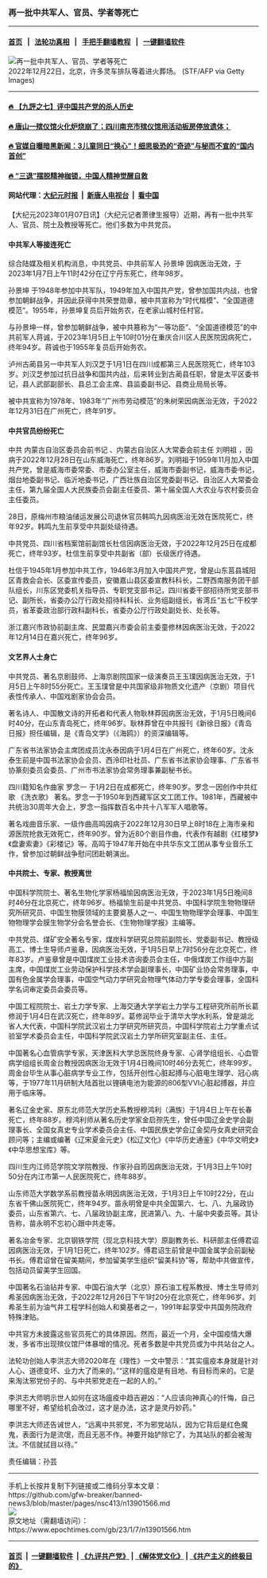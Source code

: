 ### 再一批中共军人、官员、学者等死亡
------------------------

#### [首页](https://github.com/gfw-breaker/banned-news3/blob/master/README.md) &nbsp;&nbsp;|&nbsp;&nbsp; [法轮功真相](https://github.com/begood0513/basic/blob/master/README.md)  &nbsp;&nbsp;|&nbsp;&nbsp; [手把手翻墙教程](https://github.com/gfw-breaker/guides/wiki)  &nbsp;&nbsp;|&nbsp;&nbsp; [一键翻墙软件](https://github.com/gfw-breaker/nogfw/blob/master/README.md)  



<div><img alt="再一批中共军人、官员、学者等死亡" class="attachment-djy_600_400 size-djy_600_400 wp-post-image" src="https://i.epochtimes.com/assets/uploads/2022/12/id13892263-GettyImages-1245779548-600x400-1.jpg"/>
<div class="caption">
 2022年12月22日，北京，许多灵车排队等着进火葬场。 (STF/AFP via Getty Images)
</div></div><hr/>

#### [ 🔥  【九評之七】评中国共产党的杀人历史](http://45.63.98.24:10000/videos/res1/news/../../res/jiuping/index.html?202301081100)

#### [ 🔥  唐山一殡仪馆火化炉烧崩了；四川南充市殡仪馆用活动板房停放遗体；](http://45.63.98.24:10000/videos/res1/news/../../res1/corona/index.html?202301081100)

#### [ 🔥  官媒自曝暗黑新闻：3儿童同日“换心”！细思极恐的“奇迹”与秘而不宣的“国内首创”](http://45.63.98.24:10000/videos/res1/news/../../res/Organs/index.html?202301081100)

#### [ 🔥  “三退”摆脱精神枷锁，中国人精神觉醒自救](http://45.63.98.24:10000/videos/res1/news/../../res1/tui/index.html?202301081100)

#### 网站代理：[大纪元时报](http://45.63.98.24:85/gb/?202301081100) &nbsp;|&nbsp; [新唐人电视台](http://45.63.98.24:8808/gb/?202301081100) &nbsp;|&nbsp; [看中国](http://45.63.98.24:8300/?202301081100)

<div><p>
 【大纪元2023年01月07日讯】（大纪元记者萧律生报导）近期，再有一批中共军人、官员、院士及教授等死亡。他们多数为中共党员。
</p>
<h4>
 中共军人等接连死亡
</h4>
<p>
 综合陆媒及相关机构消息，中共党员、中共前军人
 <ok href="https://www.epochtimes.com/gb/tag/%E5%AD%99%E6%99%AF%E5%9D%A4.html">
  孙景坤
 </ok>
 因病医治无效，于2023年1月7日上午11时42分在辽宁丹东死亡，终年98岁。
</p>
<p>
 <ok href="https://www.epochtimes.com/gb/tag/%E5%AD%99%E6%99%AF%E5%9D%A4.html">
  孙景坤
 </ok>
 于1948年参加中共军队，1949年加入中国共产党，曾参加国共内战，也曾参加朝鲜战争，并因此获得中共荣誉勋章，被中共宣称为“时代楷模”、“全国道德模范”。1955年，孙景坤复员后开始务农，在老家山城村任村官。
</p>
<p>
 与孙景坤一样，曾参加朝鲜战争，被中共篡称为“一等功臣”、“全国道德模范”的中共前军人蒋诚，于2023年1月5日上午10时01分在重庆合川区人民医院因病死亡，终年94岁。蒋诚也于1955年复员后开始务农。
</p>
<p>
 泸州古蔺县另一中共军人刘汉芝于1月1日在四川成都第三人民医院死亡，终年103岁。刘汉芝参加过抗日战争和国共内战，后来转业到古蔺县任职，曾是太平区委书记，县人武部副部长、县总工会主席、县监委副书记、县商业局局长等。
</p>
<p>
 被中共宣称为1978年、1983年“广州市劳动模范”的朱树荣因病医治无效，于2022年12月31日在广州死亡，终年91岁。
</p>
<h4>
 中共官员纷纷死亡
</h4>
<p>
 中共
 <ok href="https://www.epochtimes.com/gb/tag/%E5%86%85%E8%92%99%E5%8F%A4%E8%87%AA%E6%B2%BB%E5%8C%BA%E5%A7%94%E5%91%98%E4%BC%9A%E5%89%8D%E4%B9%A6%E8%AE%B0.html">
  内蒙古自治区委员会前书记
 </ok>
 、内蒙古自治区人大常委会前主任
 <ok href="https://www.epochtimes.com/gb/tag/%E5%88%98%E6%98%8E%E7%A5%96.html">
  刘明祖
 </ok>
 ，因病于2022年12月28日在山东威海死亡，终年86岁。刘明祖于1959年11月加入中国共产党，曾是威海市委常委、市委办公室主任，威海市委副书记，威海市委书记，烟台地委副书记、临沂地委书记，广西壮族自治区党委副书记、自治区人大常委会主任，第九届全国人大民族委员会副主任委员、第十届全国人大农业与农村委员会主任委员。
</p>
<p>
 28日，原梅州市粮油储运发展公司退休官员韩鸣九因病医治无效在医院死亡，终年92岁。韩鸣九生前享受中共副处级待遇。
</p>
<p>
 中共党员、四川省档案馆前副馆长杜信因病医治无效，于2022年12月25日在成都死亡，终年93岁。杜信生前享受中共副省（部）长级医疗待遇。
</p>
<p>
 杜信于1945年1月参加中共工作，1946年3月加入中国共产党，曾是山东莒县城阳区青救会会长、区委宣传委员，安徽嘉山县区委宣教科科长，二野西南服务团干部队组长，川东区党委机关指导员、专职党支部书记，四川省委干部招待所党支部书记、副所长，省委办公厅行政处招待科科长、业务组副组长，省湾丘“五七”干校学员，省革委政治部行政科副科长，省委办公厅行政处副处长、处长等。
</p>
<p>
 浙江嘉兴市政协前副主席、民盟嘉兴市委会前主委童修林因病医治无效，于2022年12月14日在嘉兴死亡，终年96岁。
</p>
<h4>
 文艺界人士身亡
</h4>
<p>
 中共党员、著名京剧鼓师、上海京剧院国家一级演奏员王玉璞因病医治无效，于1月5日上午8时55分死亡。王玉璞曾是中共国家级非物质文化遗产（京剧）项目代表性传承人、中国戏剧家协会会员。
</p>
<p>
 著名诗人、中国散文诗的开拓者和代表人物耿林莽因病医治无效，于1月5日晚间6时40分，在山东青岛死亡，终年96岁。耿林莽曾在中共报刊《新徐日报》《青岛日报》担任编辑，是《青岛文学》（《海鸥》）的资深编辑等。
</p>
<p>
 广东省书法家协会主席团成员沈永泰因病于1月4日在广州死亡，终年60岁。沈永泰生前是中国书法家协会会员、西泠印社社员、广东省书法家协会理事、广东省书协篆刻委员会委员、广州市书法家协会常务理事兼副秘书长。
</p>
<p>
 四川籍知名作曲家
 <ok href="https://www.epochtimes.com/gb/tag/%E7%BD%97%E5%BF%B5%E4%B8%80.html">
  罗念一
 </ok>
 于1月2日在成都死亡，终年90岁。罗念一因创作中共红歌
 <ok href="https://www.epochtimes.com/gb/tag/%E3%80%8A%E6%B4%97%E8%A1%A3%E6%AD%8C%E3%80%8B.html">
  《洗衣歌》
 </ok>
 著名。罗念一于1950年到西藏军区文工团工作。1981年，西藏被中共统治30周年大会上，罗念一指挥数百名中共十八军军人唱歌等。
</p>
<p>
 著名戏曲音乐家、一级作曲高鸣因病于2022年12月30日早上8时18在上海市亲和源医院抢救无效死亡，终年90岁。曾为近80个剧目作曲，代表作有越剧《红楼梦》《盘妻索妻》《彩楼记》等。高鸣于1947年开始在中共华东文工团从事专业音乐工作，曾参加过朝鲜战争慰问团赴朝演出。
</p>
<h4>
 中共院士、专家、教授离世
</h4>
<p>
 中国科学院院士、著名生物化学家杨福愉因病医治无效，于2023年1月5日晚间8时46分在北京死亡，终年96岁。杨福愉生前是中共党员、中国科学院生物物理研究所研究员、中国生物膜领域的主要奠基人之一、中国生物物理学会理事、中国生物物理学会膜生物学分会名誉会长、《生物物理学报》主编等。
</p>
<p>
 中共党员、煤矿安全著名专家，煤炭科学研究总院前副院长、党委副书记、教授级高工、博士生导师卢鉴章，因病医治无效，于1月5日早上7时56分在北京死亡，终年83岁。卢鉴章曾是中国煤炭工业技术咨询委员会主任，中俄煤炭工作组中方副主席，中国煤炭工业劳动保护科学技术学会副理事长，中国矿业协会常务理事，中国有色金属学会理事，中国空气动力学研究会物理气体动力学专委会理事，全国科学名词审定委员会委员等。
</p>
<p>
 中国工程院院士、岩土力学专家、上海交通大学学岩土力学与工程研究所前所长葛修润于1月4日在武汉死亡，终年89岁。葛修润毕业于清华大学水利系，曾是湖北省人大代表，中国科学院武汉岩土力学研究所研究员，中国科学院岩土力学重点试验室学术委员会主任，中国科学院武汉岩土力学所研究室副主任、主任。
</p>
<p>
 中国著名心血管病学专家，天津医科大学总医院终身专家、心肾学组组长、心血管病学组组长周金台教授因病医治无效于1月4日晚间10时46分去死亡，终年99岁。周金台毕生从事心脏病学专业工作，包括开创性心脏起搏与心脏电生理学、冠心病等，于1977年11月研制大陆首批以锂碘电池为能源的806型VVI心脏起搏器，并应用于临床等。
</p>
<p>
 著名辽金史家、原东北师范大学历史系教授穆鸿利（满族）于1月4日上午在长春死亡，终年88岁。穆鸿利师从著名历史学家金启孮先生，曾任中国辽金史学会副理事长、全国女真史专业学术委员会主任、中国民族史学会辽金契丹女真史研究会顾问等；主编或编著《辽宋夏金元史》《松辽文化》《中华历史通鉴》《中华文明史》《中华思想宝库》等。
</p>
<p>
 四川生内江师范学院文学院教授、作家孙自筠因病医治无效，于1月3日上午10时50分在内江市第一人民医院死亡，终年88岁。
</p>
<p>
 山东师范大学数学系前教授苗永明因病医治无效，于1月3日上午10时22分，在山东省千佛山医院死亡，终年94岁。苗永明曾是中共全国第六、七、八、九届政协委员，山东省第六、七、八届政协副主席，民进第八、九、十届中央委员等。其讣告称，苗永明不忘初心跟中共走等。
</p>
<p>
 著名冶金专家、北京钢铁学院（现北京科技大学）原副教务长、科研部主任傅君诏因病医治无效，于1月1日死亡，终年102岁。傅君诏生前曾是中国金属学会前副秘书长。傅君诏曾在留美期间，参加留美学生组织“留美科协”等，帮助中共做宣传，包括动员留美学生回国。
</p>
<p>
 中国著名石油钻井专家、中国石油大学（北京）原石油工程系教授、博士生导师刘希圣因病医治无效，于2022年12月26日下午1时20分在北京死亡，终年96岁。刘希圣生前为油气井工程学科创始人和奠基者之一，1991年起享受中共国务院政府特殊津贴。
</p>
<p>
 中共官方未披露这些官员死亡的具体原因。然而，最近一个月，全中国疫情大爆发，多省市出现殡仪馆尸体暴增的情况。死者多数是中共党员或为中共站台之人。
</p>
<p>
 法轮功创始人李洪志大师2020年在《理性》一文中警示：“其实瘟疫本身就是针对人心、道德变坏、业力大了而来的。”“这样的瘟疫是有目地、有目标而来的。它是来淘汰邪党份子的、与中共邪党走在一起的人的。”
</p>
<p>
 李洪志大师明示世人如何在这场瘟疫中趋吉避凶：“人应该向神真心的忏悔，自己哪里不好，希望给机会改过，这才是办法，这才是灵丹妙药。”
</p>
<p>
 李洪志大师还告诫世人，“远离中共邪党，不为邪党站队，因为它背后是红色魔鬼，表面行为是流氓，而且无恶不作。神要开始铲除它了，为其站队的都会被淘汰。不信就拭目以待。”
</p>
<p>
 责任编辑：孙芸
</p>
</div>
<hr/>
手机上长按并复制下列链接或二维码分享本文章：<br/>
https://github.com/gfw-breaker/banned-news3/blob/master/pages/nsc413/n13901566.md <br/>
<a href='https://github.com/gfw-breaker/banned-news3/blob/master/pages/nsc413/n13901566.md'><img src='https://github.com/gfw-breaker/banned-news3/blob/master/pages/nsc413/n13901566.md.png'/></a> <br/>
原文地址（需翻墙访问）：https://www.epochtimes.com/gb/23/1/7/n13901566.htm


------------------------
#### [首页](https://github.com/gfw-breaker/banned-news3/blob/master/README.md) &nbsp;|&nbsp; [一键翻墙软件](https://github.com/gfw-breaker/nogfw/blob/master/README.md) &nbsp;| [《九评共产党》](https://github.com/gfw-breaker/9ping.md/blob/master/README.md#九评之一评共产党是什么) | [《解体党文化》](https://github.com/gfw-breaker/jtdwh.md/blob/master/README.md) | [《共产主义的终极目的》](https://github.com/gfw-breaker/gczydzjmd.md/blob/master/README.md)


<img src='http://gfw-breaker.win/banned-news3/pages/nsc413/n13901566.md' width='0px' height='0px'/>
